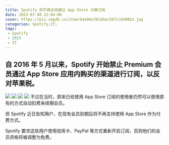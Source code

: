 ```yaml
---
title: Spotify 将不再支持通过 App Store 付费订阅
date: 2023-07-08 22:04:00
cover: https://pic.imgdb.cn/item/64a96e391ddac507cc8d00b3.jpg
categories: Spotify;IT;
tags:
 - Spotify
 - 2023
 - IT
---
```

## 自 2016 年 5 月以来，Spotify 开始禁止 Premium 会员通过 App Store 应用内购买的渠道进行订阅，以反对苹果税。  ##

![](https://pic.imgdb.cn/item/64a96e391ddac507cc8d00b3.jpg)
![](https://pic.imgdb.cn/item/64a96e381ddac507cc8cfe9c.jpg)
![](https://pic.imgdb.cn/item/64a96e391ddac507cc8d013a.jpg)
![](https://pic.imgdb.cn/item/64a96e381ddac507cc8cffa7.jpg)
不过在当时，原来已经使用 App Store 订阅的使用者仍然可以使用原有的方式自动扣费来续期会员。

但 Spotify 近日告知用户，在现有会员到期后将不再支持使用 App Store 作为付费方式。

Spotify 要求这些用户使用信用卡、PayPal 等方式重新开启订阅，否则他们的会员资格将被调整为免费。